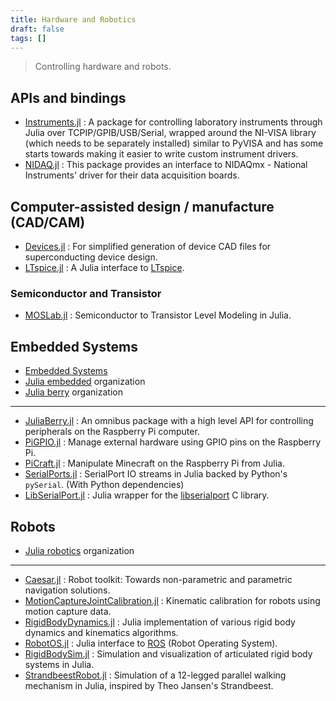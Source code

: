 ```yaml
---
title: Hardware and Robotics
draft: false
tags: []
---
```


> Controlling hardware and robots.

## APIs and bindings

- [Instruments.jl](https://github.com/BBN-Q/Instruments.jl) : A package for controlling laboratory instruments through Julia over TCPIP/GPIB/USB/Serial, wrapped around the NI-VISA library (which needs to be separately installed) similar to PyVISA and has some starts towards making it easier to write custom instrument drivers.
- [NIDAQ.jl](https://github.com/JaneliaSciComp/NIDAQ.jl) : This package provides an interface to NIDAQmx - National Instruments' driver for their data acquisition boards.


## Computer-assisted design / manufacture (CAD/CAM)

- [Devices.jl](https://github.com/PainterQubits/Devices.jl) : For simplified generation of device CAD files for superconducting device design.
- [LTspice.jl](https://github.com/cstook/LTspice.jl) : A Julia interface to [LTspice](https://www.analog.com/en/design-center/design-tools-and-calculators/ltspice-simulator.html).

### Semiconductor and Transistor

- [MOSLab.jl](https://github.com/Rapos0/MOSLab.jl) : Semiconductor to Transistor Level Modeling in Julia.

## Embedded Systems

- [Embedded Systems](https://en.wikipedia.org/wiki/Category:Embedded_systems)
- [Julia embedded](https://github.com/Julia-Embedded) organization
- [Julia berry](https://github.com/JuliaBerry) organization

---

- [JuliaBerry.jl](https://github.com/JuliaBerry/JuliaBerry.jl) : An omnibus package with a high level API for controlling peripherals on the Raspberry Pi computer.
- [PiGPIO.jl](https://github.com/JuliaBerry/PiGPIO.jl) : Manage external hardware using GPIO pins on the Raspberry Pi.
- [PiCraft.jl](https://github.com/JuliaBerry/PiCraft.jl) : Manipulate Minecraft on the Raspberry Pi from Julia.
- [SerialPorts.jl](https://github.com/JuliaIO/SerialPorts.jl) : SerialPort IO streams in Julia backed by Python's `pySerial`. (With Python dependencies)
- [LibSerialPort.jl](https://github.com/JuliaIO/LibSerialPort.jl) : Julia wrapper for the [libserialport](https://github.com/sigrokproject/libserialport) C library.

## Robots

- [Julia robotics](https://github.com/JuliaRobotics) organization

---

- [Caesar.jl](https://github.com/JuliaRobotics/Caesar.jl) : Robot toolkit: Towards non-parametric and parametric navigation solutions.
- [MotionCaptureJointCalibration.jl](https://github.com/JuliaRobotics/MotionCaptureJointCalibration.jl) : Kinematic calibration for robots using motion capture data.
- [RigidBodyDynamics.jl](https://github.com/JuliaRobotics/RigidBodyDynamics.jl) : Julia implementation of various rigid body dynamics and kinematics algorithms.
- [RobotOS.jl](https://github.com/jdlangs/RobotOS.jl) : Julia interface to [ROS](http://wiki.ros.org/) (Robot Operating System).
- [RigidBodySim.jl](https://github.com/JuliaRobotics/RigidBodySim.jl) : Simulation and visualization of articulated rigid body systems in Julia.
- [StrandbeestRobot.jl](https://github.com/rdeits/StrandbeestRobot.jl) : Simulation of a 12-legged parallel walking mechanism in Julia, inspired by Theo Jansen's Strandbeest.
